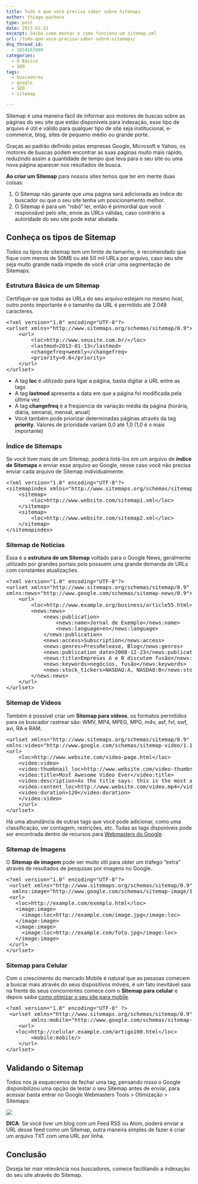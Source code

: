 ```yaml
---
title: Tudo o que você precisa saber sobre Sitemaps
author: thiago-pacheco
type: post
date: 2013-01-21
excerpt: Saiba como montar e como funciona um sitemap.xml
url: /tudo-que-voce-precisa-saber-sobre-sitemaps/
dsq_thread_id:
  - 1024163999
categories:
  - O Básico
  - SEO
tags:
  - buscadores
  - google
  - SEO
  - sitemap

---
```

Sitemap é uma maneira fácil de informar aos motores de buscas sobre as páginas do seu site que estão disponíveis para indexação, esse tipo de arquivo é útil e válido para qualquer tipo de site seja institucional, e-commerce, blog, sites de pequeno médio ou grande porte.

Graças ao padrão definido pelas empresas Google, Microsoft e Yahoo, os motores de buscas podem encontrar as suas páginas muito mais rápido, reduzindo assim a quantidade de tempo que leva para o seu site ou uma nova página aparecer nos resultados de busca.

**Ao criar um Sitemap** para nossos sites temos que ter em mente duas coisas:

  1. O Sitemap não garante que uma página será adicionada ao índice do buscador ou que o seu site tenha um posicionamento melhor.
  2. O Sitemap é para um &#8220;robô&#8221; ler, então é primordial que você responsável pelo site, envie as URLs válidas, caso contrário a autoridade do seu site pode estar abalada.

## Conheça os tipos de Sitemap

Todos os tipos de sitemap tem um limite de tamanho, é recomendado que fique com menos de 50MB ou até 50 mil URLs por arquivo, caso seu site seja muito grande nada impede de você criar uma segmentação de Sitemaps.

### Estrutura Básica de um Sitemap

Certifique-se que todas as URLs do seu arquivo estejam no mesmo host, outro ponto importante é o tamanho da URL é permitido até 2.048 caracteres.

<pre class="lang-pre">&lt;?xml version="1.0" encoding="UTF-8"?&gt;
&lt;urlset xmlns="http://www.sitemaps.org/schemas/sitemap/0.9"&gt;
    &lt;url&gt;
        &lt;loc&gt;http://www.seusite.com.br/&lt;/loc&gt;
        &lt;lastmod&gt;2013-01-13&lt;/lastmod&gt;
        &lt;changefreq&gt;weekly&lt;/changefreq&gt;
        &lt;priority&gt;0.6&lt;/priority&gt;
    &lt;/url&gt;
&lt;/urlset&gt;</pre>

  * A tag **loc** é utilizado para ligar a página, basta digitar a URL entre as tags
  * A tag **lastmod** apresenta a data em que a página foi modificada pela última vez
  * A tag **changefreq** é a freqüencia de variação média da página (horária, diária, semanal, mensal, anual)
  * Você também pode priorizar determinadas páginas através da tag **priority**. Valores de prioridade variam 0,0 até 1,0 (1,0 é o mais importante)

### Índice de Sitemaps

Se você tiver mais de um Sitemap, poderá listá-los em um arquivo de **índice de Sitemaps** e enviar esse arquivo ao Google, nesse caso você não precisa enviar cada arquivo de Sitemap individualmente.

<pre class="lang-xml">&lt;?xml version="1.0" encoding="UTF-8"?&gt;
&lt;sitemapindex xmlns="http://www.sitemaps.org/schemas/sitemap/0.9"&gt;
    &lt;sitemap&gt;
        &lt;loc&gt;http://www.website.com/sitemap1.xml&lt;/loc&gt;
    &lt;/sitemap&gt;
    &lt;sitemap&gt;
        &lt;loc&gt;http://www.website.com/sitemap2.xml&lt;/loc&gt;
    &lt;/sitemap&gt;
&lt;/sitemapindex&gt;</pre>

### Sitemap de Notícias

Essa é a **estrutura de um Sitemap** voltado para o Google News, geralmente utilizado por grandes portais pois possuem uma grande demanda de URLs com constantes atualizações.

<pre class="lang-xml">&lt;?xml version="1.0" encoding="UTF-8"?&gt;
&lt;urlset xmlns="http://www.sitemaps.org/schemas/sitemap/0.9"
xmlns:news="http://www.google.com/schemas/sitemap-news/0.9"&gt;
    &lt;url&gt;
        &lt;loc&gt;http://www.example.org/business/article55.html&lt;/loc&gt;
        &lt;news:news&gt;
            &lt;news:publication&gt;
                &lt;news:name&gt;Jornal de Exemplo&lt;/news:name&gt;
                &lt;news:language&gt;en&lt;/news:language&gt;
            &lt;/news:publication&gt;
            &lt;news:access&gt;Subscription&lt;/news:access&gt;
            &lt;news:genres&gt;PressRelease, Blog&lt;/news:genres&gt;
            &lt;news:publication_date&gt;2008-12-23&lt;/news:publication_date&gt;
            &lt;news:title&gt;Empresas A e B discutem fusão&lt;/news:title&gt;
            &lt;news:keywords&gt;negócios, fusão&lt;/news:keywords&gt;
            &lt;news:stock_tickers&gt;NASDAQ:A, NASDAQ:B&lt;/news:stock_tickers&gt;
        &lt;/news:news&gt;
    &lt;/url&gt;
&lt;/urlset&gt;</pre>

### Sitemap de Vídeos

Também é possível criar um **Sitemap para vídeos**, os formatos permitidos para os buscador rastrear são: WMV, MP4, MPEG, MPG, m4v, asf, fvl, swf, avi, RA e RAM.

<pre class="lang-xml">&lt;urlset xmlns="http://www.sitemaps.org/schemas/sitemap/0.9"
xmlns:video="http://www.google.com/schemas/sitemap-video/1.1"&gt;
&lt;url&gt;
    &lt;loc&gt;http://www.website.com/video-page.html&lt;/loc&gt;
    &lt;video:video&gt;
    &lt;video:thumbnail_loc&gt;http://www.website.com/video-thumbnail.jpg&lt;/video:thumbnail_loc&gt;
    &lt;video:title&gt;Most Awesome Video Ever&lt;/video:title&gt;
    &lt;video:description&gt;As the title says: this is the most awesome video ever.&lt;/video:description&gt;
    &lt;video:content_loc&gt;http://www.website.com/video.mp4&lt;/video:content_loc&gt;
    &lt;video:duration&gt;120&lt;/video:duration&gt;
    &lt;/video:video&gt;
    &lt;/url&gt;
&lt;/urlset&gt;</pre>

Há uma abundância de outras tags que você pode adicionar, como uma classificação, ver contagem, restrições, etc. Todas as tags disponíveis pode ser encontrada dentro de recursos para <a href="https://www.google.com.br/webmasters/tools" target="_blank">Webmasters do Google</a>.

### Sitemap de Imagens

O **Sitemap de imagem** pode ser muito útil para obter um tráfego &#8220;extra&#8221; através de resultados de pesquisas por imagens no Google.

<pre class="lang-xml">&lt;?xml version="1.0" encoding="UTF-8"?&gt;
 &lt;urlset xmlns="http://www.sitemaps.org/schemas/sitemap/0.9"
  xmlns:image="http://www.google.com/schemas/sitemap-image/1.1"&gt;
 &lt;url&gt;
   &lt;loc&gt;http://example.com/exemplo.html&lt;/loc&gt;
   &lt;image:image&gt;
     &lt;image:loc&gt;http://example.com/image.jpg&lt;/image:loc&gt; 
   &lt;/image:image&gt;
   &lt;image:image&gt;
     &lt;image:loc&gt;http://example.com/foto.jpg&lt;/image:loc&gt;
   &lt;/image:image&gt;
 &lt;/url&gt; 
&lt;/urlset&gt;</pre>

### Sitemap para Celular

Com o crescimento do mercado Mobile é natural que as pessoas comecem a buscar mais através do seus dispositivos móveis, é um fato inevitável saia na frente do seus concorrentes comece com o **Sitemap para celular** e depois saiba <a href="http://www.seomonkey.com.br/mobile/dicas-para-otimizacao-mobile" target="_blank">como otimizar o seu site para mobile</a>.

<pre class="lang-xml">&lt;?xml version="1.0" encoding="UTF-8" ?&gt;
 &lt;urlset xmlns="http://www.sitemaps.org/schemas/sitemap/0.9"
        xmlns:mobile="http://www.google.com/schemas/sitemap-mobile/1.0"&gt;
    &lt;url&gt;
   &lt;loc&gt;http://celular.example.com/artigo100.html&lt;/loc&gt;
        &lt;mobile:mobile/&gt;
    &lt;/url&gt;
&lt;/urlset&gt;</pre>

## Validando o Sitemap

Todos nós já esquecemos de fechar uma tag, pensando nisso o Google disponibilizou uma opção de testar o seu Sitemap antes de enviar, para acessar basta entrar no Google Webmasters Tools > Otimização > Sitemaps:
  
![][1]

**DICA**: Se você tiver um blog com um Feed RSS ou Atom, poderá enviar a URL desse feed como um Sitemap, outra maneira simples de fazer é criar um arquivo TXT com uma URL por linha.

## Conclusão

Deseja ter mair relevância nos buscadores, comece facilitando a indexação do seu site através do Sitemap.

 [1]: http://www.seomonkey.com.br/img/ferramentas-para-webmasters-otimizacao-sitemaps.jpg
